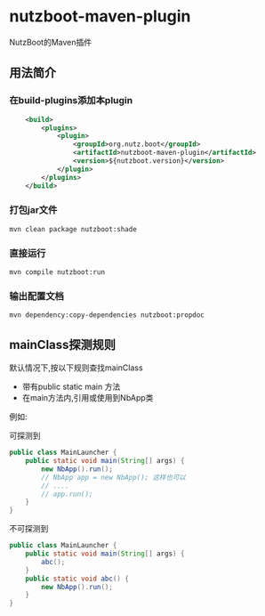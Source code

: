 # nutzboot-maven-plugin

NutzBoot的Maven插件

## 用法简介

### 在build-plugins添加本plugin

```xml
	<build>
		<plugins>
			<plugin>
				<groupId>org.nutz.boot</groupId>
				<artifactId>nutzboot-maven-plugin</artifactId>
				<version>${nutzboot.version}</version>
			</plugin>
		</plugins>
	</build>
```

### 打包jar文件

```shell
mvn clean package nutzboot:shade
```

### 直接运行

```shell
mvn compile nutzboot:run
```

### 输出配置文档

```shell
mvn dependency:copy-dependencies nutzboot:propdoc
```

## mainClass探测规则

默认情况下,按以下规则查找mainClass

- 带有public static main 方法
- 在main方法内,引用或使用到NbApp类

例如:

可探测到

```java
public class MainLauncher {
    public static void main(String[] args) {
        new NbApp().run();
        // NbApp app = new NbApp(); 这样也可以
        // ....
        // app.run();
    }
}
```

不可探测到

```java
public class MainLauncher {
    public static void main(String[] args) {
        abc();
    }
    public static void abc() {
        new NbApp().run();
    }
}
```
